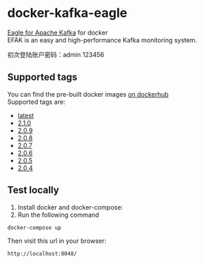 # docker-kafka-eagle
[Eagle for Apache Kafka](https://www.kafka-eagle.org/) for docker  
EFAK is an easy and high-performance Kafka monitoring system.

初次登陆账户密码：admin  123456

## Supported tags
You can find the pre-built docker images [on dockerhub](https://hub.docker.com/r/nickzurich/kafka-eagle)  
Supported tags are:
- [latest](https://github.com/nick-zh/docker-kafka-eagle/blob/main/Dockerfile)
- [2.1.0](https://github.com/nick-zh/docker-kafka-eagle/blob/2.1.0/Dockerfile)
- [2.0.9](https://github.com/nick-zh/docker-kafka-eagle/blob/2.0.9/Dockerfile)
- [2.0.8](https://github.com/nick-zh/docker-kafka-eagle/blob/2.0.8/Dockerfile)
- [2.0.7](https://github.com/nick-zh/docker-kafka-eagle/blob/2.0.7/Dockerfile)
- [2.0.6](https://github.com/nick-zh/docker-kafka-eagle/blob/2.0.6/Dockerfile)
- [2.0.5](https://github.com/nick-zh/docker-kafka-eagle/blob/2.0.5/Dockerfile)
- [2.0.4](https://github.com/nick-zh/docker-kafka-eagle/blob/2.0.4/Dockerfile)

## Test locally
1. Install docker and docker-compose:
2. Run the following command
```
docker-compose up
```
Then visit this url in your browser:
```
http://localhost:8048/
```
